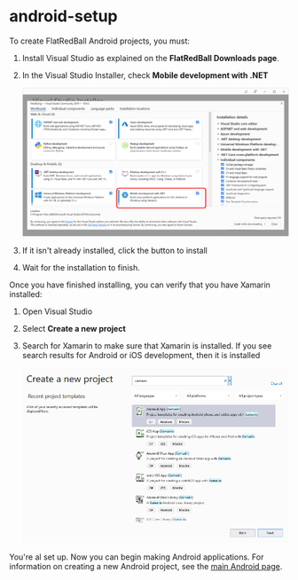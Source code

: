 # android-setup

&#x20; To create FlatRedBall Android projects, you must:

1. Install Visual Studio as explained on the **FlatRedBall Downloads page**.
2.  In the Visual Studio Installer, check **Mobile development with .NET**

    ![](../../../media/2021-05-img_609a8a6fe4466.png)
3. If it isn't already installed, click the button to install
4. Wait for the installation to finish.

Once you have finished installing, you can verify that you have Xamarin installed:

1. Open Visual Studio
2. Select **Create a new project**
3.  Search for Xamarin to make sure that Xamarin is installed. If you see search results for Android or iOS development, then it is installed

    ![](../../../media/2022-03-img_62361bd3833b5.png)

You're al set up. Now you can begin making Android applications. For information on creating a new Android project, see the [main Android page](../../../documentation/tools/glue-reference/multi-platform/glue-how-to-create-a-flatredball-android-project.md). &#x20;
